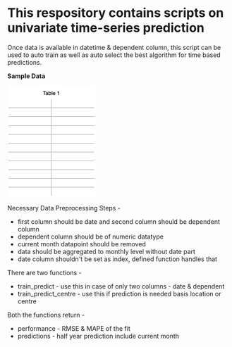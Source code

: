 # This respository contains scripts on univariate time-series prediction

Once data is available in datetime & dependent column, this script can be used to auto train as well as auto select the best algorithm for time based predictions.

**Sample Data**

![img_2.png](img_2.png)

Necessary Data Preprocessing Steps - 

- first column should be date and second column should be dependent column
- dependent column should be of numeric datatype
- current month datapoint should be removed
- data should be aggregated to monthly level without date part
- date column shouldn't be set as index, defined function handles that

There are two functions - 

- train_predict - use this in case of only two columns - date & dependent
- train_predict_centre - use this if prediction is needed basis location or centre

Both the functions return -

- performance - RMSE & MAPE of the fit
- predictions - half year prediction include current month
